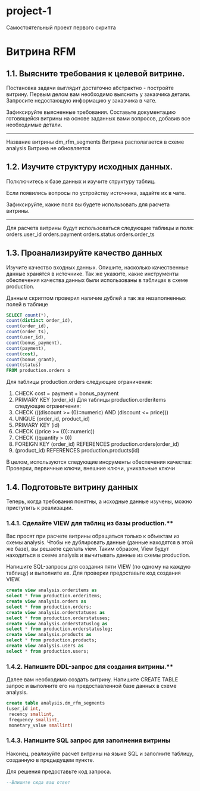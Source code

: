 # project-1
Самостоятельный проект первого скрипта
# Витрина RFM

## 1.1. Выясните требования к целевой витрине.

Постановка задачи выглядит достаточно абстрактно - постройте витрину. Первым делом вам необходимо выяснить у заказчика детали. Запросите недостающую информацию у заказчика в чате.

Зафиксируйте выясненные требования. Составьте документацию готовящейся витрины на основе заданных вами вопросов, добавив все необходимые детали.

-----------

Название витрины dm_rfm_segments
Витрина располагается в схеме analysis
Витрина не обновляется

## 1.2. Изучите структуру исходных данных.

Полключитесь к базе данных и изучите структуру таблиц.

Если появились вопросы по устройству источника, задайте их в чате.

Зафиксируйте, какие поля вы будете использовать для расчета витрины.

-----------

Для расчета витрины будут использоваться следующие таблицы и поля:
orders.user_id
orders.payment
orders.status
orders.order_ts

## 1.3. Проанализируйте качество данных

Изучите качество входных данных. Опишите, насколько качественные данные хранятся в источнике. Так же укажите, какие инструменты обеспечения качества данных были использованы в таблицах в схеме production.

Данным скриптом проверил наличие дублей а так же незаполненных полей в таблице
```SQL
SELECT count(*), 
count(distinct order_id),
count(order_id), 
count(order_ts), 
count(user_id), 
count(bonus_payment), 
count(payment), 
count(cost), 
count(bonus_grant), 
count(status)
FROM production.orders o

```
Для таблицы production.orders следующие ограничения:
1) CHECK cost = payment + bonus_payment
2) PRIMARY KEY (order_id)
Для таблицы production.orderitems следующие ограничения:
1) CHECK (((discount >= (0)::numeric) AND (discount <= price)))
2) UNIQUE (order_id, product_id)
3) PRIMARY KEY (id)
4) CHECK ((price >= (0)::numeric))
5) CHECK ((quantity > 0))
6) FOREIGN KEY (order_id) REFERENCES production.orders(order_id)
7) (product_id) REFERENCES production.products(id)

В целом, используются следующие инсрументы обеспечения качества: Проверки, первичные ключи, внешние ключи, уникальные ключи

## 1.4. Подготовьте витрину данных

Теперь, когда требования понятны, а исходные данные изучены, можно приступить к реализации.

### 1.4.1. Сделайте VIEW для таблиц из базы production.**

Вас просят при расчете витрины обращаться только к объектам из схемы analysis. Чтобы не дублировать данные (данные находятся в этой же базе), вы решаете сделать view. Таким образом, View будут находиться в схеме analysis и вычитывать данные из схемы production. 

Напишите SQL-запросы для создания пяти VIEW (по одному на каждую таблицу) и выполните их. Для проверки предоставьте код создания VIEW.

```SQL
create view analysis.orderitems as 
select * from production.orderitems;
create view analysis.orders as 
select * from production.orders;
create view analysis.orderstatuses as 
select * from production.orderstatuses;
create view analysis.orderstatuslog as 
select * from production.orderstatuslog;
create view analysis.products as 
select * from production.products;
create view analysis.users as 
select * from production.users;
```

### 1.4.2. Напишите DDL-запрос для создания витрины.**

Далее вам необходимо создать витрину. Напишите CREATE TABLE запрос и выполните его на предоставленной базе данных в схеме analysis.

```SQL
create table analysis.dm_rfm_segments 
(user_id int,
 recency smallint,
 frequency smallint,
 monetary_value smallint)
```

### 1.4.3. Напишите SQL запрос для заполнения витрины

Наконец, реализуйте расчет витрины на языке SQL и заполните таблицу, созданную в предыдущем пункте.

Для решения предоставьте код запроса.

```SQL
--Впишите сюда ваш ответ


```
